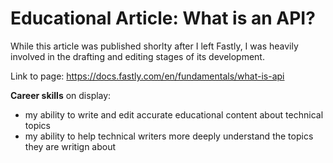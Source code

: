 # Educational Article: What is an API?

While this article was published shorlty after I left Fastly, I was heavily involved in the drafting and editing stages of its development. 

Link to page: https://docs.fastly.com/en/fundamentals/what-is-api

**Career skills** on display:

- my ability to write and edit accurate educational content about technical topics
- my ability to help technical writers more deeply understand the topics they are writign about
